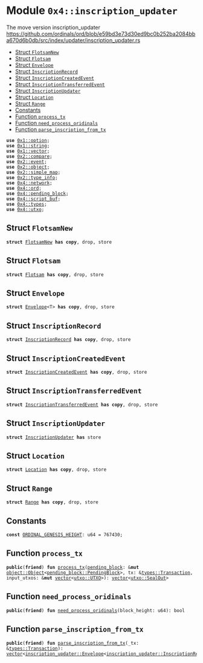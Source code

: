 
<a name="0x4_inscription_updater"></a>

# Module `0x4::inscription_updater`

The move version inscription_updater
https://github.com/ordinals/ord/blob/e59bd3e73d30ed9bc0b252ba2084bba670d6b0db/src/index/updater/inscription_updater.rs


-  [Struct `FlotsamNew`](#0x4_inscription_updater_FlotsamNew)
-  [Struct `Flotsam`](#0x4_inscription_updater_Flotsam)
-  [Struct `Envelope`](#0x4_inscription_updater_Envelope)
-  [Struct `InscriptionRecord`](#0x4_inscription_updater_InscriptionRecord)
-  [Struct `InscriptionCreatedEvent`](#0x4_inscription_updater_InscriptionCreatedEvent)
-  [Struct `InscriptionTransferredEvent`](#0x4_inscription_updater_InscriptionTransferredEvent)
-  [Struct `InscriptionUpdater`](#0x4_inscription_updater_InscriptionUpdater)
-  [Struct `Location`](#0x4_inscription_updater_Location)
-  [Struct `Range`](#0x4_inscription_updater_Range)
-  [Constants](#@Constants_0)
-  [Function `process_tx`](#0x4_inscription_updater_process_tx)
-  [Function `need_process_oridinals`](#0x4_inscription_updater_need_process_oridinals)
-  [Function `parse_inscription_from_tx`](#0x4_inscription_updater_parse_inscription_from_tx)


<pre><code><b>use</b> <a href="">0x1::option</a>;
<b>use</b> <a href="">0x1::string</a>;
<b>use</b> <a href="">0x1::vector</a>;
<b>use</b> <a href="">0x2::compare</a>;
<b>use</b> <a href="">0x2::event</a>;
<b>use</b> <a href="">0x2::object</a>;
<b>use</b> <a href="">0x2::simple_map</a>;
<b>use</b> <a href="">0x2::type_info</a>;
<b>use</b> <a href="network.md#0x4_network">0x4::network</a>;
<b>use</b> <a href="ord.md#0x4_ord">0x4::ord</a>;
<b>use</b> <a href="pending_block.md#0x4_pending_block">0x4::pending_block</a>;
<b>use</b> <a href="script_buf.md#0x4_script_buf">0x4::script_buf</a>;
<b>use</b> <a href="types.md#0x4_types">0x4::types</a>;
<b>use</b> <a href="utxo.md#0x4_utxo">0x4::utxo</a>;
</code></pre>



<a name="0x4_inscription_updater_FlotsamNew"></a>

## Struct `FlotsamNew`



<pre><code><b>struct</b> <a href="inscription_updater.md#0x4_inscription_updater_FlotsamNew">FlotsamNew</a> <b>has</b> <b>copy</b>, drop, store
</code></pre>



<a name="0x4_inscription_updater_Flotsam"></a>

## Struct `Flotsam`



<pre><code><b>struct</b> <a href="inscription_updater.md#0x4_inscription_updater_Flotsam">Flotsam</a> <b>has</b> <b>copy</b>, drop, store
</code></pre>



<a name="0x4_inscription_updater_Envelope"></a>

## Struct `Envelope`



<pre><code><b>struct</b> <a href="inscription_updater.md#0x4_inscription_updater_Envelope">Envelope</a>&lt;T&gt; <b>has</b> <b>copy</b>, drop, store
</code></pre>



<a name="0x4_inscription_updater_InscriptionRecord"></a>

## Struct `InscriptionRecord`



<pre><code><b>struct</b> <a href="inscription_updater.md#0x4_inscription_updater_InscriptionRecord">InscriptionRecord</a> <b>has</b> <b>copy</b>, drop, store
</code></pre>



<a name="0x4_inscription_updater_InscriptionCreatedEvent"></a>

## Struct `InscriptionCreatedEvent`



<pre><code><b>struct</b> <a href="inscription_updater.md#0x4_inscription_updater_InscriptionCreatedEvent">InscriptionCreatedEvent</a> <b>has</b> <b>copy</b>, drop, store
</code></pre>



<a name="0x4_inscription_updater_InscriptionTransferredEvent"></a>

## Struct `InscriptionTransferredEvent`



<pre><code><b>struct</b> <a href="inscription_updater.md#0x4_inscription_updater_InscriptionTransferredEvent">InscriptionTransferredEvent</a> <b>has</b> <b>copy</b>, drop, store
</code></pre>



<a name="0x4_inscription_updater_InscriptionUpdater"></a>

## Struct `InscriptionUpdater`



<pre><code><b>struct</b> <a href="inscription_updater.md#0x4_inscription_updater_InscriptionUpdater">InscriptionUpdater</a> <b>has</b> store
</code></pre>



<a name="0x4_inscription_updater_Location"></a>

## Struct `Location`



<pre><code><b>struct</b> <a href="inscription_updater.md#0x4_inscription_updater_Location">Location</a> <b>has</b> <b>copy</b>, drop, store
</code></pre>



<a name="0x4_inscription_updater_Range"></a>

## Struct `Range`



<pre><code><b>struct</b> <a href="inscription_updater.md#0x4_inscription_updater_Range">Range</a> <b>has</b> <b>copy</b>, drop, store
</code></pre>



<a name="@Constants_0"></a>

## Constants


<a name="0x4_inscription_updater_ORDINAL_GENESIS_HEIGHT"></a>



<pre><code><b>const</b> <a href="inscription_updater.md#0x4_inscription_updater_ORDINAL_GENESIS_HEIGHT">ORDINAL_GENESIS_HEIGHT</a>: u64 = 767430;
</code></pre>



<a name="0x4_inscription_updater_process_tx"></a>

## Function `process_tx`



<pre><code><b>public</b>(<b>friend</b>) <b>fun</b> <a href="inscription_updater.md#0x4_inscription_updater_process_tx">process_tx</a>(<a href="pending_block.md#0x4_pending_block">pending_block</a>: &<b>mut</b> <a href="_Object">object::Object</a>&lt;<a href="pending_block.md#0x4_pending_block_PendingBlock">pending_block::PendingBlock</a>&gt;, tx: &<a href="types.md#0x4_types_Transaction">types::Transaction</a>, input_utxos: &<b>mut</b> <a href="">vector</a>&lt;<a href="utxo.md#0x4_utxo_UTXO">utxo::UTXO</a>&gt;): <a href="">vector</a>&lt;<a href="utxo.md#0x4_utxo_SealOut">utxo::SealOut</a>&gt;
</code></pre>



<a name="0x4_inscription_updater_need_process_oridinals"></a>

## Function `need_process_oridinals`



<pre><code><b>public</b>(<b>friend</b>) <b>fun</b> <a href="inscription_updater.md#0x4_inscription_updater_need_process_oridinals">need_process_oridinals</a>(block_height: u64): bool
</code></pre>



<a name="0x4_inscription_updater_parse_inscription_from_tx"></a>

## Function `parse_inscription_from_tx`



<pre><code><b>public</b>(<b>friend</b>) <b>fun</b> <a href="inscription_updater.md#0x4_inscription_updater_parse_inscription_from_tx">parse_inscription_from_tx</a>(_tx: &<a href="types.md#0x4_types_Transaction">types::Transaction</a>): <a href="">vector</a>&lt;<a href="inscription_updater.md#0x4_inscription_updater_Envelope">inscription_updater::Envelope</a>&lt;<a href="inscription_updater.md#0x4_inscription_updater_InscriptionRecord">inscription_updater::InscriptionRecord</a>&gt;&gt;
</code></pre>
